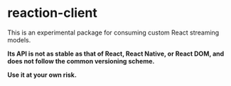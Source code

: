 # reaction-client

This is an experimental package for consuming custom React streaming models.

**Its API is not as stable as that of React, React Native, or React DOM, and does not follow the common versioning scheme.**

**Use it at your own risk.**
